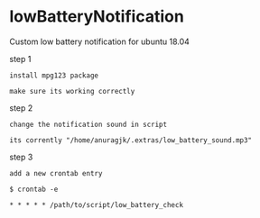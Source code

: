 # lowBatteryNotification
Custom low battery notification for ubuntu 18.04

step 1

	install mpg123 package

	make sure its working correctly

step 2

	change the notification sound in script

	its corrently "/home/anuragjk/.extras/low_battery_sound.mp3"

step 3

	add a new crontab entry

	$ crontab -e

	* * * * * /path/to/script/low_battery_check
